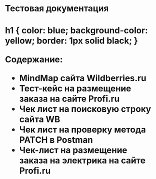 <html>

 <h1>Тестовая документация<h1>
 h1 {
  color: blue;
  background-color: yellow;
  border: 1px solid black;
}
 
 Содержание:
 <ul>
 <li>MindMap сайта Wildberries.ru</li>
 <li>Тест-кейс на размещение заказа на сайте Profi.ru</li>
 <li>Чек лист на поисковую строку сайта WB</li>
 <li>Чек лист на проверку метода PATCH в Postman</li>
 <li>Чек-лист на размещение заказа на электрика на сайте Profi.ru</li>
 </ul>
 </html>
